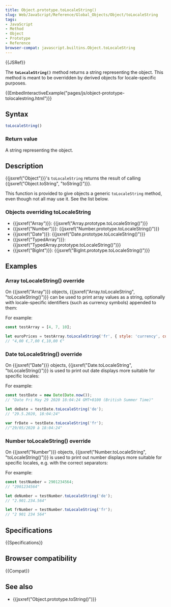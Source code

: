 ```yaml
---
title: Object.prototype.toLocaleString()
slug: Web/JavaScript/Reference/Global_Objects/Object/toLocaleString
tags:
- JavaScript
- Method
- Object
- Prototype
- Reference
browser-compat: javascript.builtins.Object.toLocaleString
---
```

{{JSRef}}

The **`toLocaleString()`** method returns a string representing the object. This
method is meant to be overridden by derived objects for locale-specific
purposes.

{{EmbedInteractiveExample("pages/js/object-prototype-tolocalestring.html")}}

## Syntax

```js
toLocaleString()
```

### Return value

A string representing the object.

## Description

{{jsxref("Object")}}'s `toLocaleString` returns the result of calling
{{jsxref("Object.toString", "toString()")}}.

This function is provided to give objects a generic `toLocaleString` method,
even though not all may use it. See the list below.

### Objects overriding toLocaleString

- {{jsxref("Array")}}:
  {{jsxref("Array.prototype.toLocaleString()")}}
- {{jsxref("Number")}}:
  {{jsxref("Number.prototype.toLocaleString()")}}
- {{jsxref("Date")}}:
  {{jsxref("Date.prototype.toLocaleString()")}}
- {{jsxref("TypedArray")}}:
  {{jsxref("TypedArray.prototype.toLocaleString()")}}
- {{jsxref("BigInt")}}:
  {{jsxref("BigInt.prototype.toLocaleString()")}}

## Examples

### Array toLocaleString() override

On {{jsxref("Array")}} objects,
{{jsxref("Array.toLocaleString", "toLocaleString()")}} can be
used to print array values as a string, optionally with locale-specific
identifiers (such as currency symbols) appended to them:

For example:

```js
const testArray = [4, 7, 10];

let euroPrices = testArray.toLocaleString('fr', { style: 'currency', currency: 'EUR'});
// "4,00 €,7,00 €,10,00 €"
```

### Date toLocaleString() override

On {{jsxref("Date")}} objects,
{{jsxref("Date.toLocaleString", "toLocaleString()")}} is used
to print out date displays more suitable for specific locales:

For example:

```js
const testDate = new Date(Date.now());
// "Date Fri May 29 2020 18:04:24 GMT+0100 (British Summer Time)"

let deDate = testDate.toLocaleString('de');
// "29.5.2020, 18:04:24"

var frDate = testDate.toLocaleString('fr');
//"29/05/2020 à 18:04:24"
```

### Number toLocaleString() override

On {{jsxref("Number")}} objects,
{{jsxref("Number.toLocaleString",
  "toLocaleString()")}} is
used to print out number displays more suitable for specific locales, e.g. with
the correct separators:

For example:

```js
const testNumber = 2901234564;
// "2901234564"

let deNumber = testNumber.toLocaleString('de');
// "2.901.234.564"

let frNumber = testNumber.toLocaleString('fr');
// "2 901 234 564"
```

## Specifications

{{Specifications}}

## Browser compatibility

{{Compat}}

## See also

- {{jsxref("Object.prototype.toString()")}}
